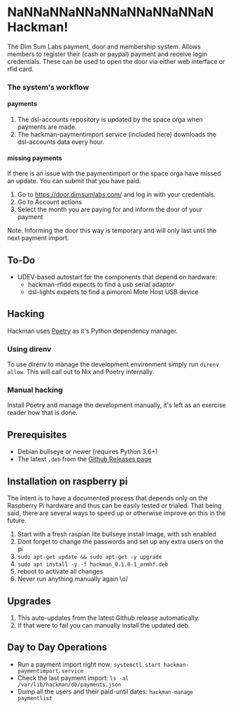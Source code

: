 # NaNNaNNaNNaNNaNNaNNaNNaN Hackman!
The Dim Sum Labs payment, door and membership system.
Allows members to register their (cash or paypal) payment and receive login credentials.
These can be used to open the door via either web interface or rfid card.

### The system's workflow

#### payments
1. The dsl-accounts repository is updated by the space orga when payments are made.
1. The hackman-paymentimport service (included here) downloads the dsl-accounts data every hour.

#### missing payments
If there is an issue with the paymentimport or the space orga have missed an update.
You can submit that you have paid.
1. Go to https://door.dimsumlabs.com/ and log in with your credentials.
1. Go to Account actions
1. Select the month you are paying for and inform the door of your payment

Note: Informing the door this way is temporary and will only last until the next payment import.

## To-Do
* UDEV-based autostart for the components that depend on hardware:
  * hackman-rfidd expects to find a usb serial adaptor
  * dsl-lights expects to find a pimoroni Mote Host USB device

## Hacking

Hackman uses [Poetry](https://python-poetry.org/docs/pyproject/) as it's Python dependency manager.

### Using direnv
To use direnv to manage the development environment simply run `direnv allow`.
This will call out to Nix and Poetry internally.

### Manual hacking
Install Poetry and manage the development manually, it's left as an exercise reader how that is done.

## Prerequisites
* Debian bullseye or newer (requires Python 3.6+)
* The latest `.deb` from the [Github Releases page](https://github.com/dimsumlabs/hackman/releases)

## Installation on raspberry pi
The intent is to have a documented process that depends only on the Raspberry
Pi hardware and thus can be easily tested or trialed.  That being said, there
are several ways to speed up or otherwise improve on this in the future.

1. Start with a fresh raspian lite bullseye install image, with ssh enabled
1. Dont forget to change the passwords and set up any extra users on the pi
1. `sudo apt-get update && sudo apt-get -y upgrade`
1. `sudo apt install -y -f hackman_0.1.0-1_armhf.deb`
1. reboot to activate all changes
3. Never run anything manually again \o/

## Upgrades
1. This auto-updates from the latest Github release automatically.
1. If that were to fail you can manually install the updated deb.

## Day to Day Operations

- Run a payment import right now: `systemctl start hackman-paymentimport.service`
- Check the last payment import: `ls -al /var/lib/hackman/db/payments.json`
- Dump all the users and their paid-until dates: `hackman-manage paymentlist`
